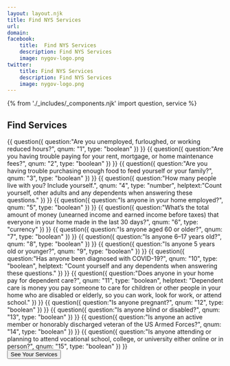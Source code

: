 ```yaml
---
layout: layout.njk
title: Find NYS Services
url: 
domain: 
facebook:
    title:  Find NYS Services
    description: Find NYS Services
    image: nygov-logo.png
twitter:
    title: Find NYS Services
    description: Find NYS Services
    image: nygov-logo.png
---
```

{% from './_includes/_components.njk' import question, service %}
<section  class="m-auto mt-8 pb-8">
    <h1 class="nysds-text-36 font-extrabold mb-4 w-full text-center">Find Services</h1>
    <form 
        class="flex flex-col items-center justify-center"
        x-data="{ q1: '', q2: '', q3: '', q4: '', q5: '', q6: '', q7: '', q8: '', q9: '', q10: '', q11: '', q12: '', q13: '', q14: '', q15: ''}" 
        @submit.prevent>
{{
    question({
        question:"Are you unemployed, furloughed, or working reduced hours?",
        qnum: "1",
        type: "boolean"
    })
}}
{{
    question({
        question:"Are you having trouble paying for your rent, mortgage, or home maintenance fees?",
        qnum: "2",
        type: "boolean"
    })
}}
{{
    question({
        question:"Are you having trouble purchasing enough food to feed yourself or your family?",
        qnum: "3",
        type: "boolean"
    })
}}
{{
    question({
        question:"How many people live with you? Include yourself.",
        qnum: "4",
        type: "number",
        helptext:"Count yourself, other adults and any dependents when answering these questions."
    })
}}
{{
    question({
        question:"Is anyone in your home employed?",
        qnum: "5",
        type: "boolean"
    })
}}
{{
    question({
        question:"What’s the total amount of money (unearned income and earned income before taxes) that everyone in your home made in the last 30 days?",
        qnum: "6",
        type: "currency"
    })
}}
{{
    question({
        question:"Is anyone aged 60 or older?",
        qnum: "7",
        type: "boolean"
    })
}}
{{
    question({
        question:"Is anyone 6–17 years old?",
        qnum: "8",
        type: "boolean"
    })
}}
{{
    question({
        question:"Is anyone 5 years old or younger?",
        qnum: "9",
        type: "boolean"
    })
}}
{{
    question({
        question:"Has anyone been diagnosed with COVID-19?",
        qnum: "10",
        type: "boolean",
        helptext: "Count yourself and any dependents when answering these questions."
    })
}}
{{
    question({
        question:"Does anyone in your home pay for dependent care?",
        qnum: "11",
        type: "boolean",
        helptext: "Dependent care is money you pay someone to care for children or other people in your home who are disabled or elderly, so you can work, look for work, or attend school."
    })
}}
{{
    question({
        question:"Is anyone pregnant?",
        qnum: "12",
        type: "boolean"
    })
}}
{{
    question({
        question:"Is anyone blind or disabled?",
        qnum: "13",
        type: "boolean"
    })
}}
{{
    question({
        question:"Is anyone an active member or honorably discharged veteran of the US Armed Forces?",
        qnum: "14",
        type: "boolean"
    })
}}
{{
    question({
        question:"Is anyone attending or planning to attend vocational school, college, or university either online or in person?",
        qnum: "15",
        type: "boolean"
    })
}}
 <div class="w-full flex justify-center">
        <button @click="resultsarea.hidden = false;$refs.results.scrollIntoView({behavior:'smooth'})" class="p-4 m-4 bg-ny-blue text-white rounded-xl font-bold hover:bg-black" id="seeServices"> See Your Services </button>
        </div>
        <div id="resultsarea" hidden x-ref="results" class="w-full md:w-2/3">
        {{
            service({
                service:"Child Care Subsidy Program",
                formula: "(q11 == 'yes' && (q6 * 12) <= (16140 + (q4 * 8840))) || (q8 == 'yes' && q9 == 'yes')",
                description: "A brief description of this awesome service for you.",
                link:"https://ny.gov",
                linktext:"Add to List"
            })
        }}
        {{
            service({
                service:"Unemployment Assistance",
                formula: "q1 == 'yes'",
                description: "A brief description of this awesome service for you.",
                link:"https://ny.gov",
                linktext:"Add to List"
            })
        }}
        {{
            service({
                service:"Supplemental Nutrition Assistance Program (SNAP)",
                formula: "((q11 == 'yes' || q13 == 'yes' || q7 == 'yes') && (q6 <= (2265 + ((q4 - 1) * 787)))) || ((q5 == 'yes') && (q6 <= (1699 + ((q4 -1) * 590)))) || ((q5 == 'no' && q13 == 'no' && q7 == 'no' && q11 == 'no') && (q6 <= (1473 + ((q4 - 1) * 511))))",
                description: "A brief description of this awesome service for you.",
                link:"https://ny.gov",
                linktext:"Add to List"
            })
        }}
        {{
            service({
                service:"Home Energy Assistance Program (HEAP)",
                formula: "((q4 <= 6) && (q6 <= (2852 + ((q4 - 1) * 878)))) || ((q4 <= 11) && (q6 <= (7405 + ((q4 - 7) * 165)))) || ((q4 == '12') && (q6 <= 8228)) || ((q4 >= 13) && (q6 <= (8228 + ((q4 - 12) * 590))))",
                description: "A brief description of this awesome service for you.",
                link:"https://ny.gov",
                linktext:"Add to List"
            })
        }}
        {{
            service({
                service:"Section 8 Housing Choice Voucher Program",
                formula: "(q2 == 'yes')",
                description: "A brief description of this awesome service for you.",
                link:"https://ny.gov",
                linktext:"Add to List"
            })
        }}
        {{
            service({
                service:"Paid Family Leave for Bonding",
                formula: "(q1 == 'no') && (q9 == 'yes')",
                description: "A brief description of this awesome service for you.",
                link:"https://ny.gov",
                linktext:"Add to List"
            })
        }}
        {{
            service({
                service:"Medicare",
                formula: "(q7 == 'yes') || (q13 == 'yes')",
                description: "A brief description of this awesome service for you.",
                link:"https://ny.gov",
                linktext:"Add to List"
            })
        }}
        {{
            service({
                service:"Women, Infants, and Children’s Program (WIC)",
                formula: "(q3 == 'yes') && (q9 == 'yes' || q12 == 'yes')",
                description: "A brief description of this awesome service for you.",
                link:"https://ny.gov",
                linktext:"Add to List"
            })
        }}
        {{
            service({
                service:"Disability Benefits Claim",
                formula: "(q13 == 'yes')",
                description: "A brief description of this awesome service for you.",
                link:"https://ny.gov",
                linktext:"Add to List"
            })
        }}
        {{
            service({
                service:"Adult Career and Continuing Education Services - Vocational Rehabilitation (ACCES-VR)",
                formula: "(q13 == 'yes')",
                description: "A brief description of this awesome service for you.",
                link:"https://ny.gov",
                linktext:"Add to List"
            })
        }}
        {{
            service({
                service:"Shared Work Program",
                formula: "(q1 == 'yes' && q5 == 'yes')",
                description: "A brief description of this awesome service for you.",
                link:"https://ny.gov",
                linktext:"Add to List"
            })
        }}
        {{
            service({
                service:"Child Health Plus",
                formula: "(q8 == 'yes' || q9 == 'yes')",
                description: "A brief description of this awesome service for you.",
                link:"https://ny.gov",
                linktext:"Add to List"
            })
        }}
        {{
            service({
                service:"Paid Family Leave for Family Care",
                formula: "(q1 == 'no')",
                description: "A brief description of this awesome service for you.",
                link:"https://ny.gov",
                linktext:"Add to List"
            })
        }}
        {{
            service({
                service:"Paid Family Leave for Military Families",
                formula: "(q1 == 'no' && q14 == 'yes')",
                description: "A brief description of this awesome service for you.",
                link:"https://ny.gov",
                linktext:"Add to List"
            })
        }}
        {{
            service({
                service:"NYS Tuition Assistance Program (TAP)",
                formula: "(q15 == 'yes') && (q6 < (80000/12))",
                description: "A brief description of this awesome service for you.",
                link:"https://ny.gov",
                linktext:"Add to List"
            })
        }}
        {{
            service({
                service:"New York State Veterans Blind Annuity Program",
                formula: "(q13 == 'yes' && q14 == 'yes')",
                description: "A brief description of this awesome service for you.",
                link:"https://ny.gov",
                linktext:"Add to List"
            })
        }}
        {{
            service({
                service:"Veteran Disability Compensation",
                formula: "(q13 == 'yes' && q14 == 'yes')",
                description: "A brief description of this awesome service for you.",
                link:"https://ny.gov",
                linktext:"Add to List"
            })
        }}
        {{
            service({
                service:"Aid for Part Time Study",
                formula: "(q15 == 'yes') && ((q6 * 12) < 50550)",
                description: "A brief description of this awesome service for you.",
                link:"https://ny.gov",
                linktext:"Add to List"
            })
        }}
        {{
            service({
                service:"Find a COVID-19 Testing Site Near You",
                formula: "q1 == ('yes') || ('no')",
                description: "A brief description of this awesome service for you.",
                link:"https://ny.gov",
                linktext:"Add to List"
            })
        }}
        {{
            service({
                service:"COVID-19 Quarantine Leave",
                formula: "(q10 == 'yes' && q5 == 'yes')",
                description: "A brief description of this awesome service for you.",
                link:"https://ny.gov",
                linktext:"Add to List"
            })
        }}
        {{
            service({
                service:"New York State Domestic Violence and Sexual Violence Hotline",
                formula: "q1 == ('yes') || ('no')",
                description: "A brief description of this awesome service for you.",
                link:"https://ny.gov",
                linktext:"Add to List"
            })
        }}
        {{
            service({
                service:"Find a Job",
                formula: "q1 == 'yes'",
                description: "A brief description of this awesome service for you.",
                link:"https://ny.gov",
                linktext:"Add to List"
            })
        }}
        {{
            service({
                service:"Housing Resources During COVID-19",
                formula: "(q10 == 'yes' && q2 == 'yes')",
                description: "A brief description of this awesome service for you.",
                link:"https://ny.gov",
                linktext:"Add to List"
            })
        }}
        {{
            service({
                service:"Find a Food Bank Near You",
                formula: "q3 == 'yes'",
                description: "A brief description of this awesome service for you.",
                link:"https://ny.gov",
                linktext:"Add to List"
            })
        }}
        {{
            service({
                service:"COVID-19 Emotional Support Helpline and Other Mental Health Resources",
                formula: "q1 == ('yes') || ('no')",
                description: "A brief description of this awesome service for you.",
                link:"https://ny.gov",
                linktext:"Add to List"
            })
        }}
        {{
            service({
                service:"COVID-Related Health Insurance Information and Resources",
                formula: "q10 == 'yes'",
                description: "A brief description of this awesome service for you.",
                link:"https://ny.gov",
                linktext:"Add to List"
            })
        }}
        {{
            service({
                service:"Find Meals for Kids When Schools are Closed",
                formula: "(q3 == 'yes' && q8 == 'yes')",
                description: "A brief description of this awesome service for you.",
                link:"https://ny.gov",
                linktext:"Add to List"
            })
        }}
        {{
            service({
                service:"Accessing Addiction Services During COVID",
                formula: "q1 == ('yes') || ('no')",
                description: "A brief description of this awesome service for you.",
                link:"https://ny.gov",
                linktext:"Add to List"
            })
        }}
        {{
            service({
                service:"COVID-19 resources for New Americans",
                formula: "q1 == ('yes') || ('no')",
                description: "A brief description of this awesome service for you.",
                link:"https://ny.gov",
                linktext:"Add to List"
            })
        }}
        {{
            service({
                service:"Find Diaper Assistance in Your Area",
                formula: "q12 == 'yes' || q9 == 'yes'",
                description: "A brief description of this awesome service for you.",
                link:"https://ny.gov",
                linktext:"Add to List"
            })
        }}
        {{
            service({
                service:"Temporary Assistance",
                formula: "q6 <= (1063 + ((q4 - 1) * 373))",
                description: "A brief description of this awesome service for you.",
                link:"https://ny.gov",
                linktext:"Add to List"
            })
        }}
        {{
            service({
                service:"File Your Taxes for Free Online",
                formula: "q1 == ('yes') || ('no')",
                description: "A brief description of this awesome service for you.",
                link:"https://ny.gov",
                linktext:"Add to List"
            })
        }}
        {{
            service({
                service:"Veterans Non-Service Connected Pension",
                formula: "q14 == 'yes'",
                description: "A brief description of this awesome service for you.",
                link:"https://ny.gov",
                linktext:"Add to List"
            })
        }}
        {{
            service({
                service:"Homeowner Assistance Fund",
                formula: "q2 == 'yes'",
                description: "A brief description of this awesome service for you.",
                link:"https://ny.gov",
                linktext:"Add to List"
            })
        }}
        {{
            service({
                service:"Emergency Rental Assistance Program",
                formula: "q2 == 'yes'",
                description: "A brief description of this awesome service for you.",
                link:"https://ny.gov",
                linktext:"Add to List"
            })
        }}
        {{
            service({
                service:"Get a COVID-19 Vaccine",
                formula: "q1 == ('yes') || ('no')",
                description: "A brief description of this awesome service for you.",
                link:"https://ny.gov",
                linktext:"Add to List"
            })
        }}
        </div>
    </form>
</section>